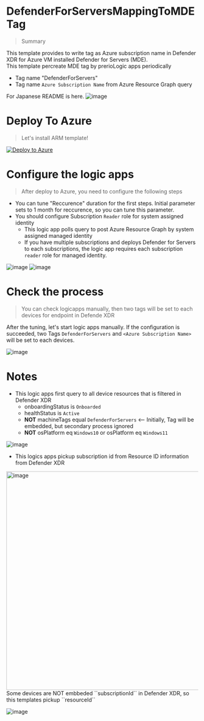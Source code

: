 # DefenderForServersMappingToMDETag
> Summary

This template provides to write tag as Azure subscription name in Defender XDR for Azure VM installed Defender for Servers (MDE).<BR>
This template percreate MDE tag by prerioLogic apps periodically
 - Tag name "DefenderForServers"
 - Tag name ``Azure Subscription Name`` from Azure Resource Graph query

For Japanese README is here.
![image](https://github.com/hisashin0728/DefenderForServersMappingToMDETag/assets/55295601/788710e3-d3b3-45f7-b98a-118a9359204f)

# Deploy To Azure
> Let's install ARM template!

[![Deploy to Azure](https://aka.ms/deploytoazurebutton)](https://portal.azure.com/#create/Microsoft.Template/uri/https%3A%2F%2Fraw.githubusercontent.com%2Fhisashin0728%2FDefenderForServersMappingToMDETag%2Fmain%2FDefenderForServersMappingToMDETag.json)

# Configure the logic apps
> After deploy to Azure, you need to configure the following steps

- You can tune "Reccurence" duration for the first steps. Initial parameter sets to 1 month for reccurence, so you can tune this parameter.
- You should configure Subscription ``Reader`` role for system assigned identity
  - This logic app polls query to post Azure Resource Graph by system assigned managed identity
  - If you have multiple subscriptions and deploys Defender for Servers to each subscriptions, the logic app requires each subscription ``reader`` role for managed identity.

![image](https://github.com/hisashin0728/DefenderForServersMappingToMDETag/assets/55295601/cf976a86-33be-45cf-b647-62b05d907ccb)
![image](https://github.com/hisashin0728/DefenderForServersMappingToMDETag/assets/55295601/aa29bd6a-2683-4217-8786-6c694c15de7e)

# Check the process
> You can check logicapps manually, then two tags will be set to each devices for endpoint in Defende XDR

After the tuning, let's start logic apps manually. If the configuration is succeeded, two Tags ``DefenderForServers`` and ``<Azure Subscription Name>`` will be set to each devices.

![image](https://github.com/hisashin0728/DefenderForServersMappingToMDETag/assets/55295601/82c0f813-e5e6-4112-9308-a6968958c527)

# Notes

- This logic apps first query to all device resources that is filtered in Defender XDR
  - onboardingStatus is ``Onboarded``
  - healthStatus is ``Active``
  - **NOT** machineTags equal ``DefenderForServers`` <-- Initially, Tag will be embedded, but secondary process ignored 
  - **NOT** osPlatform eq ``Windows10`` or osPlatform eq ``Windows11`` 

![image](https://github.com/hisashin0728/DefenderForServersMappingToMDETag/assets/55295601/3433ea73-29a5-4f0c-bcb9-b7546d393c70)

- This logics apps pickup subscription id from Resource ID information from Defender XDR
<img width="572" alt="image" src="https://github.com/hisashin0728/DefenderForServersMappingToMDETag/assets/55295601/b84f570a-f0cb-405b-86db-3f9210b03ef3">
 Some devices are NOT embbeded ``subscriptionId`` in Defender XDR, so this templates pickup ``resourceId``

![image](https://github.com/hisashin0728/DefenderForServersMappingToMDETag/assets/55295601/5ed72e1b-7268-46d5-9bec-0b30ad98283d)
